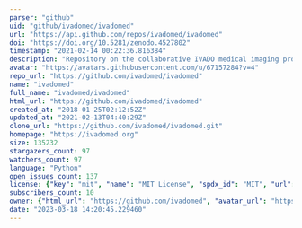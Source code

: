 ```yaml
---
parser: "github"
uid: "github/ivadomed/ivadomed"
url: "https://api.github.com/repos/ivadomed/ivadomed"
doi: "https://doi.org/10.5281/zenodo.4527802"
timestamp: "2021-02-14 00:22:36.816384"
description: "Repository on the collaborative IVADO medical imaging project between the Mila and NeuroPoly labs."
avatar: "https://avatars.githubusercontent.com/u/67157284?v=4"
repo_url: "https://github.com/ivadomed/ivadomed"
name: "ivadomed"
full_name: "ivadomed/ivadomed"
html_url: "https://github.com/ivadomed/ivadomed"
created_at: "2018-01-25T02:12:52Z"
updated_at: "2021-02-13T04:40:29Z"
clone_url: "https://github.com/ivadomed/ivadomed.git"
homepage: "https://ivadomed.org"
size: 135232
stargazers_count: 97
watchers_count: 97
language: "Python"
open_issues_count: 137
license: {"key": "mit", "name": "MIT License", "spdx_id": "MIT", "url": "https://api.github.com/licenses/mit", "node_id": "MDc6TGljZW5zZTEz"}
subscribers_count: 10
owner: {"html_url": "https://github.com/ivadomed", "avatar_url": "https://avatars.githubusercontent.com/u/67157284?v=4", "login": "ivadomed", "type": "Organization"}
date: "2023-03-18 14:20:45.229460"
---
```

